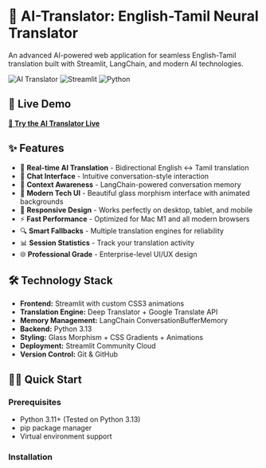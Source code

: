 # 🤖 AI-Translator: English-Tamil Neural Translator

An advanced AI-powered web application for seamless English-Tamil translation built with Streamlit, LangChain, and modern AI technologies.

![AI Translator](https://img.shields.io/badge/AI-Translator-blue?style=for-the-badge&logo=python)
![Streamlit](https://img.shields.io/badge/Streamlit-FF4B4B?style=for-the-badge&logo=streamlit&logoColor=white)
![Python](https://img.shields.io/badge/Python-3776AB?style=for-the-badge&logo=python&logoColor=white)

## 🚀 Live Demo
**[🔗 Try the AI Translator Live](https://ai-translator-jagadeesh0009.streamlit.app)**

## ✨ Features

- 🔄 **Real-time AI Translation** - Bidirectional English ↔ Tamil translation
- 💬 **Chat Interface** - Intuitive conversation-style interaction  
- 🧠 **Context Awareness** - LangChain-powered conversation memory
- 🎨 **Modern Tech UI** - Beautiful glass morphism interface with animated backgrounds
- 📱 **Responsive Design** - Works perfectly on desktop, tablet, and mobile
- ⚡ **Fast Performance** - Optimized for Mac M1 and all modern browsers
- 🔍 **Smart Fallbacks** - Multiple translation engines for reliability
- 📊 **Session Statistics** - Track your translation activity
- 🌐 **Professional Grade** - Enterprise-level UI/UX design

## 🛠️ Technology Stack

- **Frontend:** Streamlit with custom CSS3 animations
- **Translation Engine:** Deep Translator + Google Translate API
- **Memory Management:** LangChain ConversationBufferMemory
- **Backend:** Python 3.13
- **Styling:** Glass Morphism + CSS Gradients + Animations
- **Deployment:** Streamlit Community Cloud
- **Version Control:** Git & GitHub

## 🏃‍♂️ Quick Start

### Prerequisites
- Python 3.11+ (Tested on Python 3.13)
- pip package manager
- Virtual environment support

### Installation

